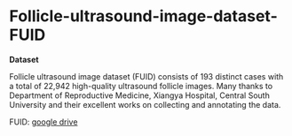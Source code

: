 # Follicle-ultrasound-image-dataset-FUID
**Dataset**

Follicle ultrasound image dataset (FUID) consists of 193 distinct cases with a total of 22,942 high-quality ultrasound follicle images. Many thanks to Department of Reproductive Medicine, Xiangya Hospital, Central South University and their excellent works on collecting and annotating the data.

FUID: [google drive](https://drive.google.com/drive/folders/1qrgaDYEnYE-D7FDYAb_rsL5KZtKomS5M?usp=drive_link) 
